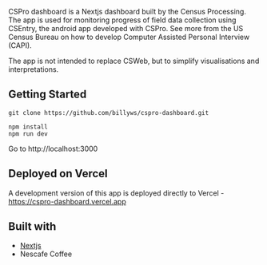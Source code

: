 CSPro dashboard is a Nextjs dashboard built by the Census Processing. The app is used for monitoring progress of field data collection using CSEntry, the android app developed with CSPro. See more from the US Census Bureau on how to develop Computer Assisted Personal Interview (CAPI).

The app is not intended to replace CSWeb, but to simplify visualisations and interpretations.

## Getting Started

```
git clone https://github.com/billyws/cspro-dashboard.git
```

```
npm install
npm run dev
```
Go to http://localhost:3000

## Deployed on Vercel
A development version of this app is deployed directly to Vercel - https://cspro-dashboard.vercel.app

## Built with
- [Nextjs](https://nextjs.org/)
- Nescafe Coffee